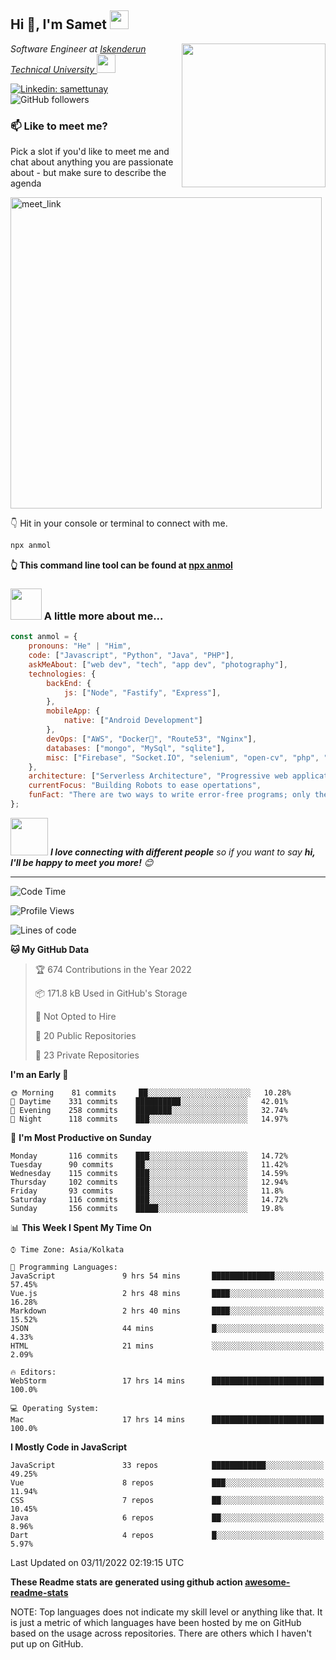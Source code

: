 <h2>Hi 👋, I'm Samet <img src="https://emojis.slackmojis.com/emojis/images/1531849430/4246/blob-sunglasses.gif?1531849430" width="30"/></h2>
<img align='right' src="https://media.giphy.com/media/M9gbBd9nbDrOTu1Mqx/giphy.gif" width="230">
<p><em>Software Engineer at <a href="https://iste.edu.tr/">Iskenderun Technical University
</a><img src="https://media.giphy.com/media/WUlplcMpOCEmTGBtBW/giphy.gif" width="30"> 
</em></p>

[![Linkedin: samettunay](https://img.shields.io/badge/-samettunay-blue?style=flat-square&logo=Linkedin&logoColor=white&link=https://www.linkedin.com/in/samet-tunay-774bb91b0/)](https://www.linkedin.com/in/samet-tunay-774bb91b0/)
![GitHub followers](https://img.shields.io/github/followers/samettunay?label=Follow&style=social)

### 📫 Like to meet me?

Pick a slot if you'd like to meet me and chat about anything you are passionate about - but make sure to describe the agenda

<a href="https://calendly.com/anmol098/30min" target="_blank"><img width="498" alt="meet_link" src="https://user-images.githubusercontent.com/15426564/144297439-f530f383-e73e-41e0-9914-a9b7d3f432e5.png"></a>

👇 Hit in your console or terminal to connect with me.

```bash
npx anmol
```
**👆 This command line tool can be found at [npx anmol](https://github.com/anmol098/npx_card)**

### <img src="https://media.giphy.com/media/VgCDAzcKvsR6OM0uWg/giphy.gif" width="50"> A little more about me...  

```javascript
const anmol = {
    pronouns: "He" | "Him",
    code: ["Javascript", "Python", "Java", "PHP"],
    askMeAbout: ["web dev", "tech", "app dev", "photography"],
    technologies: {
        backEnd: {
            js: ["Node", "Fastify", "Express"],
        },
        mobileApp: {
            native: ["Android Development"]
        },
        devOps: ["AWS", "Docker🐳", "Route53", "Nginx"],
        databases: ["mongo", "MySql", "sqlite"],
        misc: ["Firebase", "Socket.IO", "selenium", "open-cv", "php", "SuiteApp"]
    },
    architecture: ["Serverless Architecture", "Progressive web applications", "Single page applications"],
    currentFocus: "Building Robots to ease opertations",
    funFact: "There are two ways to write error-free programs; only the third one works"
};
```

<img src="https://media.giphy.com/media/LnQjpWaON8nhr21vNW/giphy.gif" width="60"> <em><b>I love connecting with different people</b> so if you want to say <b>hi, I'll be happy to meet you more!</b> 😊</em>

---
<!--START_SECTION:waka-->
![Code Time](http://img.shields.io/badge/Code%20Time-2%2C042%20hrs%205%20mins-blue)

![Profile Views](http://img.shields.io/badge/Profile%20Views-978-blue)

![Lines of code](https://img.shields.io/badge/From%20Hello%20World%20I%27ve%20Written-1%20Million%20lines%20of%20code-blue)

**🐱 My GitHub Data** 

> 🏆 674 Contributions in the Year 2022
 > 
> 📦 171.8 kB Used in GitHub's Storage 
 > 
> 🚫 Not Opted to Hire
 > 
> 📜 20 Public Repositories 
 > 
> 🔑 23 Private Repositories  
 > 
**I'm an Early 🐤** 

```text
🌞 Morning    81 commits     ██░░░░░░░░░░░░░░░░░░░░░░░   10.28% 
🌆 Daytime    331 commits    ██████████░░░░░░░░░░░░░░░   42.01% 
🌃 Evening    258 commits    ████████░░░░░░░░░░░░░░░░░   32.74% 
🌙 Night      118 commits    ███░░░░░░░░░░░░░░░░░░░░░░   14.97%

```
📅 **I'm Most Productive on Sunday** 

```text
Monday       116 commits    ███░░░░░░░░░░░░░░░░░░░░░░   14.72% 
Tuesday      90 commits     ██░░░░░░░░░░░░░░░░░░░░░░░   11.42% 
Wednesday    115 commits    ███░░░░░░░░░░░░░░░░░░░░░░   14.59% 
Thursday     102 commits    ███░░░░░░░░░░░░░░░░░░░░░░   12.94% 
Friday       93 commits     ███░░░░░░░░░░░░░░░░░░░░░░   11.8% 
Saturday     116 commits    ███░░░░░░░░░░░░░░░░░░░░░░   14.72% 
Sunday       156 commits    █████░░░░░░░░░░░░░░░░░░░░   19.8%

```


📊 **This Week I Spent My Time On** 

```text
⌚︎ Time Zone: Asia/Kolkata

💬 Programming Languages: 
JavaScript               9 hrs 54 mins       ██████████████░░░░░░░░░░░   57.45% 
Vue.js                   2 hrs 48 mins       ████░░░░░░░░░░░░░░░░░░░░░   16.28% 
Markdown                 2 hrs 40 mins       ████░░░░░░░░░░░░░░░░░░░░░   15.52% 
JSON                     44 mins             █░░░░░░░░░░░░░░░░░░░░░░░░   4.33% 
HTML                     21 mins             ░░░░░░░░░░░░░░░░░░░░░░░░░   2.09%

🔥 Editors: 
WebStorm                 17 hrs 14 mins      █████████████████████████   100.0%

💻 Operating System: 
Mac                      17 hrs 14 mins      █████████████████████████   100.0%

```

**I Mostly Code in JavaScript** 

```text
JavaScript               33 repos            ████████████░░░░░░░░░░░░░   49.25% 
Vue                      8 repos             ███░░░░░░░░░░░░░░░░░░░░░░   11.94% 
CSS                      7 repos             ██░░░░░░░░░░░░░░░░░░░░░░░   10.45% 
Java                     6 repos             ██░░░░░░░░░░░░░░░░░░░░░░░   8.96% 
Dart                     4 repos             █░░░░░░░░░░░░░░░░░░░░░░░░   5.97%

```



 Last Updated on 03/11/2022 02:19:15 UTC
<!--END_SECTION:waka-->

**These Readme stats are generated using github action [awesome-readme-stats](https://github.com/anmol098/waka-readme-stats)**

NOTE: Top languages does not indicate my skill level or anything like that. It is just a metric of which languages have been hosted by me on GitHub based on the usage across repositories. There are others which I haven't put up on GitHub.
<!--stackedit_data:
eyJoaXN0b3J5IjpbMTI2NjU1ODI4OCwtMTU1MDQ0NTAwOSwtMT
YyMTcyNTA5XX0=
-->
